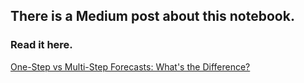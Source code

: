 ## There is a Medium post about this notebook.

### Read it here.
[One-Step vs Multi-Step Forecasts: What's the Difference?](https://medium.com/@gustavorsantos/one-step-vs-multi-step-time-series-forecasting-a-practical-guide-502cc116ae81?sk=dfef735075b16884bd31e0bd72549712)
